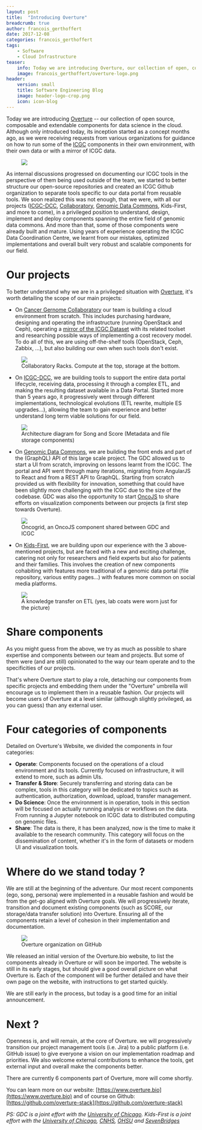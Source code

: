 ```yaml
---
layout: post
title:  "Introducing Overture"
breadcrumb: true
author: francois_gerthoffert
date: 2017-12-08
categories: francois_gerthoffert
tags:
    - Software
    - Cloud Infrastructure
teaser:
    info: Today we are introducing Overture, our collection of open, composable and extendable components for data science in the cloud.
    image: francois_gerthoffert/overture-logo.png
header:
    version: small
    title: Software Engineering Blog
    image: header-logo-crop.png
    icon: icon-blog
---
```


Today we are introducing [Overture](https://www.overture.bio) -- our collection of open source, composable and extendable components for data science in the cloud. Although only introduced today, its inception started as a concept months ago, as we were receiving requests from various organizations for guidance on how to run some of the [ICGC](https://dcc.icgc.org/) components in their own environment, with their own data or with a mirror of ICGC data.

<figure>
    <img src="{{site.urlimg}}francois_gerthoffert/overture-logo.png" />
</figure>

As internal discussions progressed on documenting our ICGC tools in the perspective of them being used outside of the team, we started to better structure our open-source repositories and created an ICGC Github organization to separate tools specific to our data portal from reusable tools.
We soon realized this was not enough, that we were, with all our projects ([ICGC-DCC](https://dcc.icgc.org/), [Collaboratory](http://cancercollaboratory.org/), [Genomic Data Commons](https://gdc.cancer.gov/), Kids-First, and more to come), in a privileged position to understand, design, implement and deploy components spanning the entire field of genomic data commons.
And more than that, some of those components were already built and mature. Using years of experience operating the ICGC Data Coordination Centre, we learnt from our mistakes, optimized implementations and overall built very robust and scalable components for our field.

# Our projects

To better understand why we are in a privileged situation with [Overture](https://www.overture.bio), it's worth detailing the scope of our main projects:
* On [Cancer Gernome Collaboratory](http://cancercollaboratory.org/) our team is building a cloud environment from scratch. This includes purchasing hardware, designing and operating the infrastructure (running OpenStack and Ceph), operating a [mirror of the ICGC Dataset](https://dcc.icgc.org/repositories?filters=%7B%22file%22:%7B%22repoName%22:%7B%22is%22:%5B%22Collaboratory%20-%20Toronto%22%5D%7D%7D%7D&files=%7B%22from%22:1%7D) with its related toolset and researching possible ways of implementing a cost recovery model. To do all of this, we are using off-the-shelf tools (OpenStack, Ceph, Zabbix, ...), but also building our own when such tools don't exist.

<figure>
    <img src="{{site.urlimg}}francois_gerthoffert/collab-racks.png" />
    <figcaption>Collaboratory Racks. Compute at the top, storage at the bottom.</figcaption>
</figure>

* On [ICGC-DCC](https://dcc.icgc.org/), we are building tools to support the entire data portal lifecycle, receiving data, processing it through a complex ETL, and making the resulting dataset available in a Data Portal. Started more than 5 years ago, it progressively went through different implementations, technological evolutions (ETL rewrite, multiple ES upgrades...), allowing the team to gain experience and better understand long term viable solutions for our field.

<figure>
    <img src="{{site.urlimg}}francois_gerthoffert/song-and-score.png" />
    <figcaption>Architecture diagram for Song and Score (Metadata and file storage components)</figcaption>
</figure>

* On [Genomic Data Commons](https://gdc.cancer.gov/), we are building the front ends and part of the (GraphQL) API of this large scale project. The GDC allowed us to start a UI from scratch, improving on lessons learnt from the ICGC. The portal and API went through many iterations, migrating from AngularJS to React and from a REST API to GraphQL. Starting from scratch provided us with flexibility for innovation, something that could have been slightly more challenging with the ICGC due to the size of the codebase. GDC was also the opportunity to start [OncoJS](https://github.com/oncojs) to share efforts on visualization components between our projects (a first step towards Overture).

<figure>
    <img src="{{site.urlimg}}francois_gerthoffert/oncogrid.jpg" />
    <figcaption>Oncogrid, an OncoJS component shared between GDC and ICGC</figcaption>
</figure>

* On [Kids-First](https://d3b.center/kidsfirst/), we are building upon our experience with the 3 above-mentioned projects, but are faced with a new and exciting challenge, catering not only for researchers and field experts but also for patients and their families. This involves the creation of new components cohabiting with features more traditional of a genomic data portal (file repository, various entity pages...) with features more common on social media platforms.

<figure>
    <img src="{{site.urlimg}}francois_gerthoffert/oicr-softeng.jpg" />
    <figcaption>A knowledge transfer on ETL (yes, lab coats were worn just for the picture)</figcaption>
</figure>

# Share components

As you might guess from the above, we try as much as possible to share expertise and components between our team and projects. But some of them were (and are still)  opinionated to the way our team operate and to the specificities of our projects.

That's where Overture start to play a role, detaching our components from specific projects and  embedding them under the "Overture" umbrella will encourage us to implement them in a reusable fashion. Our projects will become users of Overture at a level similar (although slightly privileged, as you can guess) than any external user.

# Four categories of components

Detailed on Overture's Website, we divided the components in four categories:
* __Operate__: Components focused on the operations of a cloud environment and its tools. Currently focused on infrastructure, it will extend to more, such as admin UIs.
* __Transfer & Store__: Securely transferring and storing data can be complex, tools in this category will be dedicated to topics such as authentication, authorization, download, upload, transfer management.
* __Do Science__: Once the environment is in operation, tools in this section will be focused on actually running analysis or workflows on the data. From running a Jupyter notebook on ICGC data to distributed computing on genomic files.
* __Share__: The data is there, it has been analyzed, now is the time to make it available to the research community. This category will focus on the dissemination of content, whether it's in the form of datasets or modern UI and visualization tools.

# Where do we stand today ?

We are still at the beginning of the adventure. Our most recent components (ego, song, persona) were implemented in a reusable fashion and would be from the get-go aligned with Overture goals.
We will progressively iterate, transition and document existing components (such as SCORE, our storage/data transfer solution) into Overture. Ensuring all of the components retain a level of cohesion in their implementation and documentation.

<figure>
    <img src="{{site.urlimg}}francois_gerthoffert/overture-github.png" />
    <figcaption>Overture organization on GitHub</figcaption>
</figure>

We released an initial version of the Overture.bio website, to list the components already in Overture or will soon be imported. The website is still in its early stages, but should give a good overall picture on what Overture is. Each of the component will be further detailed and have their own page on the website, with instructions to get started quickly.

We are still early in the process, but today is a good time for an initial announcement.

# Next ?

Openness is, and will remain, at the core of Overture. we will progressively transition our project management tools (i.e. Jira) to a public platform (i.e. GitHub issue) to give everyone a vision on our implementation roadmap and priorities. We also welcome external contributions to enhance the tools, get external input and overall make the components better.

There are currently 6 components part of Overture, more will come shortly.  

You can learn more on our website: [https://www.overture.bio](https://www.overture.bio) and of course on Github:  [https://github.com/overture-stack](https://github.com/overture-stack)

_PS: GDC is a joint effort with the [University of Chicago](https://cdis.uchicago.edu/). Kids-First is a joint effort with the [University of Chicago](https://cdis.uchicago.edu/), [CNHS](https://childrensnational.org/), [OHSU](https://www.ohsu.edu/xd/) and [SevenBridges](https://www.sevenbridges.com/)_
